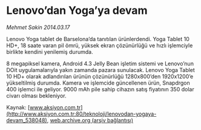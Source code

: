 # Lenovo’dan Yoga’ya devam

*Mehmet Sakin 2014.03.17*

<div class="pNewsDetailMainContent" itemprop="articleBody">
 <p>
  Lenovo Yoga tablet de Barselona’da tanıtılan ürünlerdendi. Yoga Tablet 10 HD+, 18 saate varan pil ömrü, yüksek ekran çözünürlüğü ve hızlı işlemciyle birlikte kendini yenilemiş durumda.
 </p>
 <p>
  8 megapiksel kamera, Android 4.3 Jelly Bean işletim sistemi ve Lenovo’nun DOit uygulamalarıyla yakın zamanda pazara sunulacak. Lenovo Yoga Tablet 10 HD+ olarak adlandırılan ürünün çözünürlüğü 1280x800’den 1920x1200’e yükseltilmiş durumda. Kamera ve işlemcide güncellenen ürün, Snapdrgon 400 işlemci ile geliyor. 9000 mAh pile sahip cihazın satış fiyatının 350 dolar civarı olması bekleniyor.
 </p>
</div>


Kaynak: [www.aksiyon.com.tr](http://www.aksiyon.com.tr:80/teknoloji/lenovodan-yogaya-devam_538048), [web.archive.org (arşiv bağlantısı)](http://web.archive.org/web/20151014235539/http://www.aksiyon.com.tr:80/teknoloji/lenovodan-yogaya-devam_538048)
